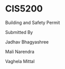 # CIS5200
Building and Safety Permit

Submitted By

Jadhav Bhagyashree

Mali Narendra

Vaghela Mittal
